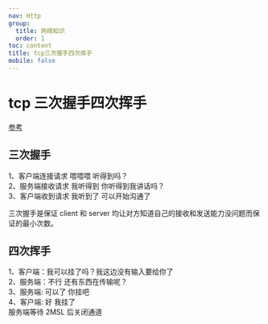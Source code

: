```yaml
---
nav: Http
group:
  title: 网络知识
  order: 1
toc: content
title: tcp三次握手四次挥手
mobile: false
---
```


# tcp 三次握手四次挥手

<a href="https://github.com/jawil/blog/issues/14" target="_blank">参考</a>

## 三次握手

1、客户端连接请求 喂喂喂 听得到吗？<br/>
2、服务端接收请求 我听得到 你听得到我讲话吗？<br/>
3、客户端收到请求 我听到了 可以开始沟通了<br/>

三次握手是保证 client 和 server 均让对方知道自己的接收和发送能力没问题而保证的最小次数。<br/>

## 四次挥手

1、客户端：我可以挂了吗？我这边没有输入要给你了<br/>
2、服务端：不行 还有东西在传输呢？<br/>
3、服务端: 可以了 你挂吧<br/>
4、客户端: 好 我挂了<br/>
服务端等待 2MSL 后关闭通道<br/>
